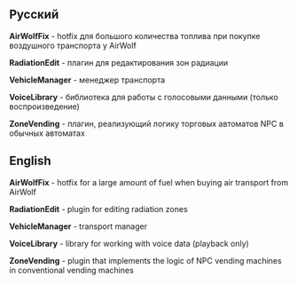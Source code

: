 ## Русский

**AirWolfFix** - hotfix для большого количества топлива при покупке воздушного транспорта у AirWolf

**RadiationEdit** - плагин для редактирования зон радиации

**VehicleManager** - менеджер транспорта

**VoiceLibrary** - библиотека для работы с голосовыми данными (только воспроизведение)

**ZoneVending** - плагин, реализующий логику торговых автоматов NPC в обычных автоматах


## English

**AirWolfFix** - hotfix for a large amount of fuel when buying air transport from AirWolf

**RadiationEdit** - plugin for editing radiation zones

**VehicleManager** - transport manager

**VoiceLibrary** - library for working with voice data (playback only)

**ZoneVending** - plugin that implements the logic of NPC vending machines in conventional vending machines
